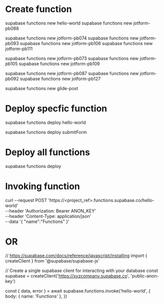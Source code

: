 
# Create function 

supabase functions new hello-world
supabase functions new jotform-pb088

supabase functions new jotform-pb074
supabase functions new jotform-pb093
supabase functions new jotform-pb106
supabase functions new jotform-pb111


supabase functions new jotform-pb073
supabase functions new jotform-pb105
supabase functions new jotform-pb109

supabase functions new jotform-pb087
supabase functions new jotform-pb092
supabase functions new jotform-pb127

supabase functions new glide-post


# Deploy specfic function

supabase functions deploy hello-world

supabase functions deploy submitForm


# Deploy all functions 

supabase functions deploy


# Invoking function

curl --request POST 'https://<project_ref>.functions.supabase.co/hello-world' \
  --header 'Authorization: Bearer ANON_KEY' \
  --header 'Content-Type: application/json' \
  --data '{ "name":"Functions" }'

# OR 

// https://supabase.com/docs/reference/javascript/installing
import { createClient } from '@supabase/supabase-js'

// Create a single supabase client for interacting with your database
const supabase = createClient('https://xyzcompany.supabase.co', 'public-anon-key')

const { data, error } = await supabase.functions.invoke('hello-world', {
  body: { name: 'Functions' },
})


